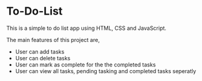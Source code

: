 # To-Do-List
This is a simple to do list app using HTML, CSS and JavaScript.

The main features of this project are,
- User can add tasks
- User can delete tasks
- User can mark as complete for the the completed tasks
- User can view all tasks, pending tasking and completed tasks seperatly
